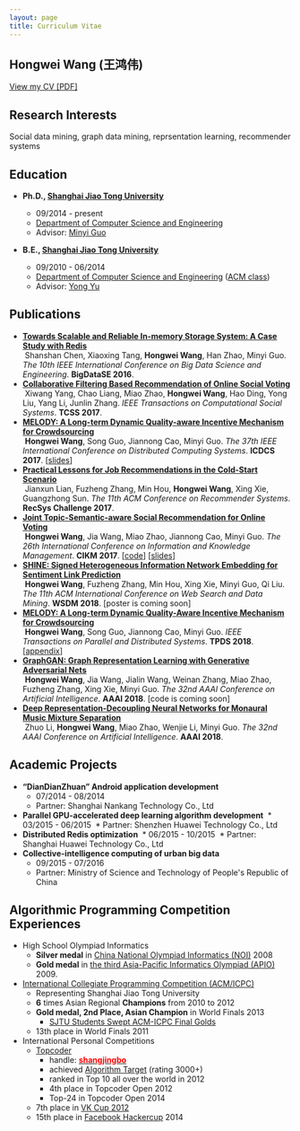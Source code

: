 ```yaml
---
layout: page
title: Curriculum Vitae
---
```


## Hongwei Wang (王鸿伟)

[View my CV [PDF]](https://hwwang55.github.io/files/hongweiwang_cv.pdf)


## Research Interests

Social data mining, graph data mining, reprsentation learning, recommender systems


## Education

- **Ph.D., [Shanghai Jiao Tong University](http://en.sjtu.edu.cn)**
  * 09/2014 - present
  * [Department of Computer Science and Engineering](http://www.cs.sjtu.edu.cn/en/)
  * Advisor: [Minyi Guo](http://www.cs.sjtu.edu.cn/~guo-my/)
  
- **B.E., [Shanghai Jiao Tong University](http://en.sjtu.edu.cn)**
  * 09/2010 - 06/2014
  * [Department of Computer Science and Engineering](http://www.cs.sjtu.edu.cn/en/) ([ACM class](https://acm.sjtu.edu.cn/home))
  * Advisor: [Yong Yu](http://apex.sjtu.edu.cn/members/yyu)


## Publications

- **[Towards Scalable and Reliable In-memory Storage System: A Case Study with Redis](https://hwwang55.github.io/files/2016-BigDataSE-redis.pdf)**  
  Shanshan Chen, Xiaoxing Tang, **Hongwei Wang**, Han Zhao, Minyi Guo. *The 10th IEEE International Conference on Big Data Science and Engineering*. **BigDataSE 2016**.
- **[Collaborative Filtering Based Recommendation of Online Social Voting](https://hwwang55.github.io/files/2017-TCSS-voting.pdf)**  
  Xiwang Yang, Chao Liang, Miao Zhao, **Hongwei Wang**, Hao Ding, Yong Liu, Yang Li, Junlin Zhang. *IEEE Transactions on Computational Social Systems*. **TCSS 2017**.
- **[MELODY: A Long-term Dynamic Quality-aware Incentive Mechanism for Crowdsourcing](https://hwwang55.github.io/files/2017-ICDCS-MELODY.pdf)**  
  **Hongwei Wang**, Song Guo, Jiannong Cao, Minyi Guo. *The 37th IEEE International Conference on Distributed Computing Systems*. **ICDCS 2017**. [[slides](https://hwwang55.github.io/files/2017-ICDCS-MELODY-slides.pdf)]
- **[Practical Lessons for Job Recommendations in the Cold-Start Scenario](https://hwwang55.github.io/files/2017-RecSys-job.pdf)**  
  Jianxun Lian, Fuzheng Zhang, Min Hou, **Hongwei Wang**, Xing Xie, Guangzhong Sun. *The 11th ACM Conference on Recommender Systems*. **RecSys Challenge 2017**.
- **[Joint Topic-Semantic-aware Social Recommendation for Online Voting](https://hwwang55.github.io/files/2017-CIKM-JTSMF.pdf)**  
  **Hongwei Wang**, Jia Wang, Miao Zhao, Jiannong Cao, Minyi Guo. *The 26th International Conference on Information and Knowledge Management*. **CIKM 2017**. [[code](https://github.com/hwwang55/JTS-MF)] [[slides](https://hwwang55.github.io/files/2017-CIKM-JTSMF-slides.pdf)]
- **[SHINE: Signed Heterogeneous Information Network Embedding for Sentiment Link Prediction](https://hwwang55.github.io/files/2018-WSDM-SHINE.pdf)**  
  **Hongwei Wang**, Fuzheng Zhang, Min Hou, Xing Xie, Minyi Guo, Qi Liu. *The 11th ACM International Conference on Web Search and Data Mining*. **WSDM 2018**. [poster is coming soon]
- **[MELODY: A Long-term Dynamic Quality-Aware Incentive Mechanism for Crowdsourcing](https://hwwang55.github.io/files/2018-TPDS-MELODY.pdf)**  
  **Hongwei Wang**, Song Guo, Jiannong Cao, Minyi Guo. *IEEE Transactions on Parallel and Distributed Systems*. **TPDS 2018**. [[appendix](https://hwwang55.github.io/files/2018-TPDS-MELODY-appendix.pdf)]
- **[GraphGAN: Graph Representation Learning with Generative Adversarial Nets](https://hwwang55.github.io/files/2018-AAAI-GraphGAN.pdf)**  
  **Hongwei Wang**, Jia Wang, Jialin Wang, Weinan Zhang, Miao Zhao, Fuzheng Zhang, Xing Xie, Minyi Guo. *The 32nd AAAI Conference on Artificial Intelligence*. **AAAI 2018**. [code is coming soon]
- **[Deep Representation-Decoupling Neural Networks for Monaural Music Mixture Separation](https://hwwang55.github.io/files/2018-AAAI-DRDNN.pdf)**  
  Zhuo Li, **Hongwei Wang**, Miao Zhao, Wenjie Li, Minyi Guo. *The 32nd AAAI Conference on Artificial Intelligence*. **AAAI 2018**.
  

## Academic Projects

- **“DianDianZhuan” Android application development**
  * 07/2014 - 08/2014
  * Partner: Shanghai Nankang Technology Co., Ltd
- **Parallel GPU-accelerated deep learning algorithm development**
  * 03/2015 - 06/2015
  * Partner: Shenzhen Huawei Technology Co., Ltd
- **Distributed Redis optimization**
  * 06/2015 - 10/2015
  * Partner: Shanghai Huawei Technology Co., Ltd
- **Collective-intelligence computing of urban big data**
  * 09/2015 - 07/2016
  * Partner: Ministry of Science and Technology of People's Republic of China


## Algorithmic Programming Competition Experiences

- High School Olympiad Informatics
  * **Silver medal** in [China National Olympiad Informatics (NOI)](https://en.wikipedia.org/wiki/National_Olympiad_in_Informatics,_China) 2008
  * **Gold medal** in [the third Asia-Pacific Informatics Olympiad (APIO)](http://apio-olympiad.org/2009/results.html) 2009.
- [International Collegiate Programming Competition (ACM/ICPC)](https://icpc.baylor.edu/)
  * Representing Shanghai Jiao Tong University
  * **6** times Asian Regional **Champions** from 2010 to 2012
  * **Gold medal, 2nd Place, Asian Champion** in World Finals 2013
    * [SJTU Students Swept ACM-ICPC Final Golds](http://en.sjtu.edu.cn/news/sjtu-students-swept-acm-icpc-final-golds/)
  * 13th place in World Finals 2011
- International Personal Competitions
  * [Topcoder](https://www.topcoder.com/tc/)
    * handle: **[<span style="color:red">shangjingbo</span>](https://www.topcoder.com/members/shangjingbo/)**
    * achieved [Algorithm Target](https://www.quora.com/What-is-it-like-to-be-a-target-coder-in-Topcoder) (rating 3000+)
    * ranked in Top 10 all over the world in 2012
    * 4th place in Topcoder Open 2012
    * Top-24 in Topcoder Open 2014
  * 7th place in [VK Cup 2012](http://codeforces.com/blog/entry/4885)
  * 15th place in [Facebook Hackercup](https://en.wikipedia.org/wiki/Facebook_Hacker_Cup) 2014
